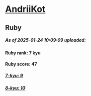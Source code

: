 # [AndriiKot](https://www.codewars.com/users/AndriiKot) 
## Ruby

##### As of 2025-01-24 10:09:09 uploaded:

#### Ruby rank: 7 kyu

#### Ruby score: 47

##### [7-kyu: 9](https://github.com/AndriiKot/Ruby__CodeWars/tree/main/kyu-7)

##### [8-kyu: 10](https://github.com/AndriiKot/Ruby__CodeWars/tree/main/kyu-8)

